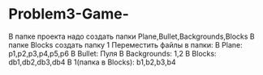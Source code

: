 # Problem3-Game-
В папке проекта надо создать папки Plane,Bullet,Backgrounds,Blocks
В папке Blocks создать папку 1
Переместить файлы в папки:
В Plane: p1,p2,p3,p4,p5,p6
В Bullet: Пуля
В Backgrounds: 1,2
В Blocks: db1,db2,db3,db4
В 1(папка в Blocks): b1,b2,b3,b4
